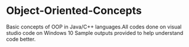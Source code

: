 # Object-Oriented-Concepts
Basic concepts of OOP in Java/C++ languages.All codes done on visual studio code on Windows 10
Sample outputs provided to help understand code better.

